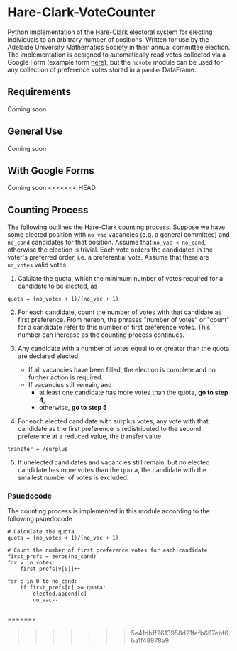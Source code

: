 # Hare-Clark-VoteCounter
Python implementation of the [Hare-Clark electoral system](http://www.abc.net.au/elections/tas/2006/guide/hareclark.htm) for electing individuals to an arbitrary number of positions. Written for use by the Adelaide University Mathematics Society in their annual committee election. The implementation is designed to automatically read votes collected via a Google Form (example form [here]()), but the `hcvote` module can be used for any collection of preference votes stored in a `pandas` DataFrame.

## Requirements
Coming soon

## General Use
Coming soon

## With Google Forms
Coming soon
<<<<<<< HEAD

## Counting Process
The following outlines the Hare-Clark counting process. Suppose we have some elected position with ```no_vac``` vacancies (e.g. a general committee) and ```no_cand``` candidates for that position. Assume that ```no_vac < no_cand```, otherwise the election is trivial. Each vote orders the candidates in the voter's preferred order, i.e. a preferential vote. Assume that there are ```no_votes``` valid votes.

1. Calulate the quota, which the minimum number of votes required for a candidate to be elected, as 
```
quota = (no_votes + 1)/(no_vac + 1)
```

2. For each candidate, count the number of votes with that candidate as first preference. From hereon, the phrases "number of votes" or "count" for a candidate refer to this number of first preference votes. This number can increase as the counting process continues. 

3. Any candidate with a number of votes equal to or greater than the quota are declared elected.
	* If all vacancies have been filled, the election is complete and no further action is required.
	* If vacancies still remain, and
		* at least one candidate has more votes than the quota, **go to step 4**,
		* otherwise, **go to step 5**

4. For each elected candidate with surplus votes, any vote with that candidate as the first preference is redistributed to the second preference at a reduced value, the transfer value
```
transfer = /surplus
```

5. If unelected candidates and vacancies still remain, but no elected candidate has more votes than the quota, the candidate with the smallest number of votes is excluded. 



### Psuedocode
The counting process is implemented in this module according to the following psuedocode
```
# Calculate the quota
quota = (no_votes + 1)/(no_vac + 1)

# Count the number of first preference votes for each candidate
first_prefs = zeros(no_cand)
for v in votes:
	first_prefs[v[0]]++

for c in 0 to no_cand:
	if first_prefs[c] >= quota:
		elected.append[c]
		no_vac--
		

```
=======
>>>>>>> 5e41dbff2613958d21fefb697ebf6ba1f48878a9
